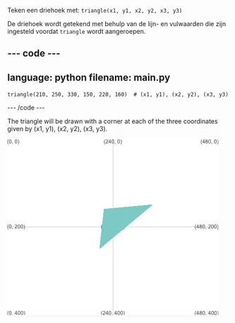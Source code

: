 Teken een driehoek met: `triangle(x1, y1, x2, y2, x3, y3)`

De driehoek wordt getekend met behulp van de lijn- en vulwaarden die zijn ingesteld voordat `triangle` wordt aangeroepen.

--- code ---
---
language: python
filename: main.py
---

    triangle(210, 250, 330, 150, 220, 160)  # (x1, y1), (x2, y2), (x3, y3)

--- /code ---

The triangle will be drawn with a corner at each of the three coordinates given by (x1, y1), (x2, y2), (x3, y3).

![The output area showing a triangle with corners at the coordinates from the code.](images/example.png)

